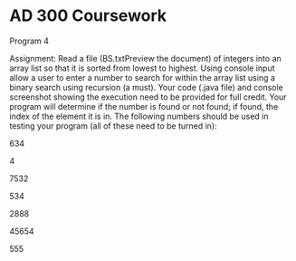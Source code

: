 # AD 300 Coursework
Program 4

Assignment:
Read a file (BS.txtPreview the document) of integers into an array list so that it is sorted from lowest to highest.  Using console input allow a user to enter a number to search for within the array list using a binary search using recursion (a must).  Your code (.java file) and console screenshot showing the execution need to be provided for full credit.  Your program will determine if the number is found or not found; if found, the index of the element it is in.  The following numbers should be used in testing your program (all of these need to be turned in):

634

4

7532

534

2888

45654

555